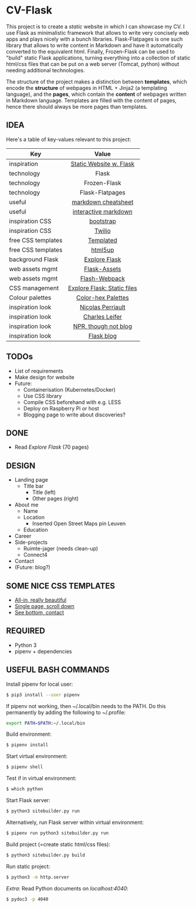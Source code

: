 # CV-Flask

This project is to create a *static* website in which I can showcase my CV. I use Flask as minimalistic framework that allows to write very concisely web apps and plays nicely with a bunch libraries. Flask-Flatpages is one such library that allows to write content in Markdown and have it automatically converted to the equivalent html. Finally, Frozen-Flask can be used to "build" static Flask applications, turning everything into a collection of static html/css files that can be put on a web server (Tomcat, python) without needing additional technologies. 

The structure of the project makes a distinction between **templates**, which encode the **structure** of webpages in HTML + Jinja2 (a templating language), and the **pages**, which contain the **content** of webpages written in Markdown language. Templates are filled with the content of pages, hence there should always be more pages than templates.

## IDEA

Here's a table of key-values relevant to this project:

| Key           | Value         |
| ------------- |:-------------:|
|  inspiration  | [Static Website w. Flask](https://nicolas.perriault.net/code/2012/dead-easy-yet-powerful-static-website-generator-with-flask/) |
| technology    | Flask           |
| technology    | Frozen-Flask    |
| technology    | Flask-Flatpages |
| useful | [markdown cheatsheet](https://github.com/adam-p/markdown-here/wiki/Markdown-Cheatsheet)  |
| useful | [interactive markdown](http://dillinger.io/) |
| inspiration CSS | [bootstrap](https://blackrockdigital.github.io/startbootstrap-freelancer/) |
| inspiration CSS | [Twilio](https://www.twilio.com/) |
| free CSS templates | [Templated](https://templated.co/) |
| free CSS templates | [html5up](https://html5up.net/) |
| background Flask | [Explore Flask](https://exploreflask.com/en/latest/) |
| web assets mgmt | [Flask-Assets](http://flask-assets.readthedocs.io/en/latest/) |
| web assets mgmt | [Flash-Webpack](https://github.com/nickjj/flask-webpack) |
| CSS management | [Explore Flask: Static files](http://exploreflask.com/en/latest/static.html) |
| Colour palettes | [Color-hex Palettes](http://www.color-hex.com/color-palettes/) |
| inspiration look | [Nicolas Perriault](https://nicolas.perriault.net/code/) |
| inspiration look | [Charles Leifer](http://charlesleifer.com/blog/how-to-make-a-flask-blog-in-one-hour-or-less/) |
| inspiration look | [NPR, though not blog](npr.org) |
| inspiration look | [Flask blog](https://pythonhosted.org/Flask-Mail/) |

## TODOs
* List of requirements
* Make design for website
* Future:
    * Containerisation (Kubernetes/Docker)
	* Use CSS library
    * Compile CSS beforehand with e.g. LESS 
    * Deploy on Raspberry Pi or host
	* Blogging page to write about discoveries?

## DONE
* Read *Explore Flask* (70 pages)

## DESIGN
* Landing page
	* Title bar
		* Title (left)
		* Other pages (right) 
* About me
	* Name
	* Location 
		* Inserted Open Street Maps pin Leuven
	* Education
* Career
* Side-projects
	* Ruimte-jager (needs clean-up)
	* Connect4
* Contact
* (Future: blog?)

## SOME NICE CSS TEMPLATES
* [All-in, really beautiful](https://pixelarity.com/items/demos/dimension/dark/index.html#)
* [Single page, scroll down](http://www.free-css.com/free-css-templates/page217/jwood-photography)
* [See bottom, contact](https://templated.co/interphase)

## REQUIRED
* Python 3
* pipenv + dependencies

## USEFUL BASH COMMANDS
Install pipenv for local user:
```sh
$ pip3 install --user pipenv
```

If pipenv not working, then ~/.local/bin needs to the PATH. Do this permanently by adding the following to ~/.profile:
```sh
export PATH=$PATH:~/.local/bin
``` 

Build environment:

```sh
$ pipenv install
```

Start virtual environment:

```sh
$ pipenv shell
```

Test if in virtual environment:

```sh
$ which python
```

Start Flask server:

```sh
$ python3 sitebuilder.py run
```

Alternatively, run Flask server within virtual environment:

```sh
$ pipenv run python3 sitebuilder.py run
```

Build project (=create static html/css files):

```sh
$ python3 sitebuilder.py build
```

Run static project:

```sh
$ python3 -m http.server
```

*Extra*: Read Python documents on *localhost:4040*:

```sh
$ pydoc3 -p 4040
```
